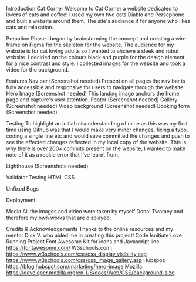 Introduction
Cat Corner
Welcome to Cat Corner a website dedicated to lovers of cats and coffee! I used my own two cats Diablo and Persephone and built a website around them. The site's audience if for anyone who likes cats and relaxation.

Prepation Phase
I began by brainstorming the concept and creating a wire frame on Figma for the skeleton for the website.
The audience for my website is for cat loving adults so I wanted to ahcieve a sleek and robut website.
I decided on the colours black and purple for the design element for a nice contrast and style.
I collected images for the website and took a video for the background.

Features
Nav bar (Screenshot needed)
Present on all pages the nav bar is fully accessible and responsive for users to navigate through the website.
Hero Image (Screenshot needed)
This landing image anchors the home page and capture's user attention.
Footer (Screenshot needed)
Gallery (Screenshot needed)
Video background (Screenshot needed)
Booking form (Screenshot needed)

Testing
To highlight an initial misunderstanding of mine as this was my first time using Github was that I would make very minor changes, fixing a typo, coding a single line etc and would save committed the changes and push to see the effected changes reflected in my local copy of the website.
This is why there is over 200+ commits present on the website, I wanted to make note of it as a rookie error that I've learnt from.

Lighthouse (Screenshots needed)

Validator Testing
HTML
CSS

Unfixed Bugs

Deployment

Media
All the images and video were taken by myself Donal Twomey and therefore my own works that are displayed.

Credits & Acknowledgements
Thanks to the online resources and my mentor Dick V. who aided me in creating this project! 
Code Isnitiute Love Running Project
Font Awesome Kit for icons and Javascript line: https://fontawesome.com/
W3schools.com:
https://www.w3schools.com/css/css_display_visibility.asp
https://www.w3schools.com/css/css_image_gallery.asp
Hubspot:
https://blog.hubspot.com/marketing/hero-image
Mozilla:
https://developer.mozilla.org/en-US/docs/Web/CSS/background-size
